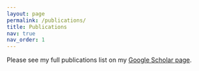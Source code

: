 ```yaml
---
layout: page
permalink: /publications/
title: Publications
nav: true
nav_order: 1
---
```


Please see my full publications list on my [Google Scholar page](https://scholar.google.com/citations?hl=en&user=a9rXidMAAAAJ&view_op=list_works&sortby=pubdate).
